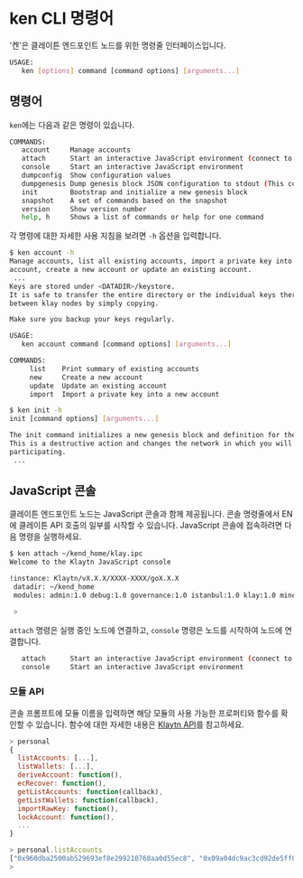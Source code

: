 # ken CLI 명령어

'켄'은 클레이튼 엔드포인트 노드를 위한 명령줄 인터페이스입니다.

```bash
USAGE:
   ken [options] command [command options] [arguments...]
```

## 명령어 <a id="commands"></a>

`ken`에는 다음과 같은 명령이 있습니다.

```bash
COMMANDS:
   account     Manage accounts
   attach      Start an interactive JavaScript environment (connect to node)
   console     Start an interactive JavaScript environment
   dumpconfig  Show configuration values
   dumpgenesis Dump genesis block JSON configuration to stdout (This command is supoported from Klaytn v1.7.0.)
   init        Bootstrap and initialize a new genesis block
   snapshot    A set of commands based on the snapshot
   version     Show version number
   help, h     Shows a list of commands or help for one command
```

각 명령에 대한 자세한 사용 지침을 보려면 `-h` 옵션을 입력합니다.

```bash
$ ken account -h
Manage accounts, list all existing accounts, import a private key into a new
account, create a new account or update an existing account.
 ...
Keys are stored under <DATADIR>/keystore.
It is safe to transfer the entire directory or the individual keys therein
between klay nodes by simply copying.

Make sure you backup your keys regularly.

USAGE:
   ken account command [command options] [arguments...]

COMMANDS:
     list    Print summary of existing accounts
     new     Create a new account
     update  Update an existing account
     import  Import a private key into a new account
```

```bash
$ ken init -h
init [command options] [arguments...]

The init command initializes a new genesis block and definition for the network.
This is a destructive action and changes the network in which you will be
participating.
 ...
```

## JavaScript 콘솔 <a id="javascript-console"></a>

클레이튼 엔드포인트 노드는 JavaScript 콘솔과 함께 제공됩니다. 콘솔 명령줄에서 EN에 클레이튼 API 호출의 일부를 시작할 수 있습니다. JavaScript 콘솔에 접속하려면 다음 명령을 실행하세요.

```bash
$ ken attach ~/kend_home/klay.ipc
Welcome to the Klaytn JavaScript console

!instance: Klaytn/vX.X.X/XXXX-XXXX/goX.X.X
 datadir: ~/kend_home
 modules: admin:1.0 debug:1.0 governance:1.0 istanbul:1.0 klay:1.0 miner:1.0 net:1.0 personal:1.0 rpc:1.0 txpool:1.0

 >
```

`attach` 명령은 실행 중인 노드에 연결하고, `console` 명령은 노드를 시작하여 노드에 연결합니다.  

```bash
   attach      Start an interactive JavaScript environment (connect to node)
   console     Start an interactive JavaScript environment
```

### 모듈 API <a id="module-apis"></a>

콘솔 프롬프트에 모듈 이름을 입력하면 해당 모듈의 사용 가능한 프로퍼티와 함수를 확인할 수 있습니다. 함수에 대한 자세한 내용은 [Klaytn API](../../references/json-rpc/json-rpc.md)를 참고하세요.  

```javascript
> personal
{
  listAccounts: [...],
  listWallets: [...],
  deriveAccount: function(),
  ecRecover: function(),
  getListAccounts: function(callback),
  getListWallets: function(callback),
  importRawKey: function(),
  lockAccount: function(),
  ...
}

> personal.listAccounts
["0x960dba2500ab529693ef8e299210768aa0d55ec8", "0x09a04dc9ac3cd92de5ff0d45ae50ff1b618305d9", "0x36662211c072dadbf5fc1e087ddebd36df986abd", "0xbf9683cf04520eeba6d936a3478de29437c5d048"]
> 
```
